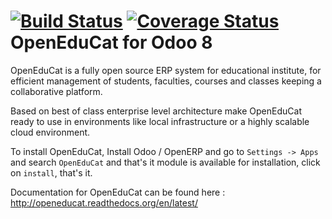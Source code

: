 [![Build Status](https://travis-ci.org/openeducat/openeducat_erp.svg?branch=8.0)](https://travis-ci.org/openeducat/openeducat_erp)
[![Coverage Status](https://coveralls.io/repos/github/openeducat/openeducat_erp/badge.svg?branch=8.0)](https://coveralls.io/github/openeducat/openeducat_erp?branch=8.0)
OpenEduCat for Odoo 8
=====================

OpenEduCat is a fully open source ERP system for educational institute, for efficient management of students, faculties, courses and classes keeping a collaborative platform.

Based on best of class enterprise level architecture make OpenEduCat ready to use in environments like local infrastructure or a highly scalable cloud environment.

To install OpenEduCat, Install Odoo / OpenERP  and go to `Settings -> Apps` and search `OpenEduCat` and that's it module is available for installation, click on `install`, that's it. 

Documentation for OpenEduCat can be found here : http://openeducat.readthedocs.org/en/latest/
